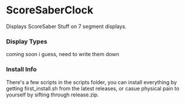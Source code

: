 # ScoreSaberClock
Displays ScoreSaber Stuff on 7 segment displays.

### Display Types
coming soon i guess, need to write them down

### Install Info
There's a few scripts in the scripts folder, you can install everything by getting first_install.sh from the latest releases, or casue physical pain to yourself by sifting through release.zip.

